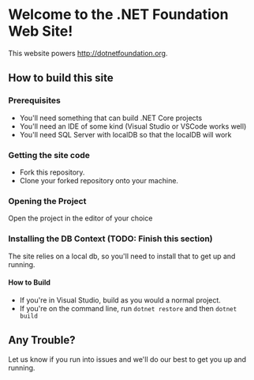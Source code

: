 # Welcome to the .NET Foundation Web Site!

This website powers <http://dotnetfoundation.org>.

## How to build this site

### Prerequisites

* You'll need something that can build .NET Core projects
* You'll need an IDE of some kind (Visual Studio or VSCode works well)
* You'll need SQL Server with localDB so that the localDB will work

### Getting the site code

* Fork this repository.
* Clone your forked repository onto your machine.

### Opening the Project

Open the project in the editor of your choice

### Installing the DB Context (TODO: Finish this section)

The site relies on a local db, so you'll need to install that to get up and running.

#### How to Build

* If you're in Visual Studio, build as you would a normal project.
* If you're on the command line, run `dotnet restore` and then `dotnet build`

## Any Trouble?

Let us know if you run into issues and we'll do our best to get you up and running.
